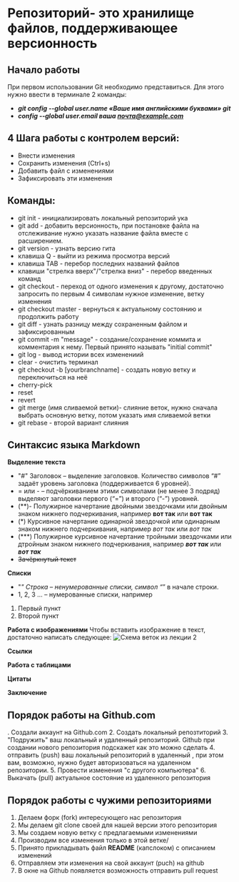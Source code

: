 # Репозиторий- это хранилище файлов, поддерживающее версионность

## Начало работы
При первом использовании Git необходимо представиться. Для 
этого нужно ввести в терминале 2 команды:
* ***git config --global user.name «Ваше имя английскими буквами» git*** 
* ***config --global user.email ваша почта@example.com***
## 4 Шага работы с контролем версий:
* Внести изменения
* Сохранить изменения (Ctrl+s)
* Добавить файл с изменениями
* Зафиксировать эти изменения
## Команды:
* git init - инициализировать локальный репозиторий ука
* git add - добавить версионность, при постановке файла на отслеживание нужно указать название файла вместе с расширением.
* git version - узнать версию гита
* клавиша Q - выйти из режима просмотра версий
* клавиша TAB - перебор последних названий файлов
* клавиши "стрелка вверх"/"стрелка вниз" - перебор введенных команд
* git checkout - переход от одного изменения к другому, достаточно запросить по первым 4 символам нужное изменение, ветку изменения
* git checkout master - вернуться к актуальному состоянию и продолжить работу
* git diff - узнать разницу между сохраненным файлом и зафиксированным
* git commit -m "message" - создание/сохранение коммита и комментария к нему. Первый принято называть "initial commit"
* git log - вывод истории всех изменениий 
* clear - очистить терминал
* git checkout -b [yourbranchname] - создать новую ветку и переключиться на неё
* cherry-pick
* reset
* revert
* git merge (имя сливаемой ветки)- слияние веток, нужно сначала выбрать основную ветку, потом указать имя сливаемой ветки 
* git rebase - второй вариант слияния

## Синтаксис языка Markdown
**Выделение текста**

 * "#" Заголовок – выделение заголовков. Количество символов “#” задаёт уровень заголовка (поддерживается 6 уровней).
* = или - – подчёркиванием этими символами (не менее 3 подряд) выделяют заголовки первого (“=”) и второго (“-”) уровней.
 *  (**)- Полужирное начертание двойными звездочками или  двойным знаком нижнего подчеркивания, например **вот так** или __вот так__
 * (*) Курсивное начертание одинарной звездочкой или  одинарным знаком нижнего подчеркивания, например *вот так* или _вот так_
 * (***) Полужирное курсивное начертание тройными звездочками или  дтройным знаком нижнего подчеркивания, например ***вот так*** или ___вот так___
* ~~Зачёркнутый текст~~

**Списки**
* "*" Строка – ненумерованные списки, символ “*” в начале строки. 
* 1, 2, 3 … – нумерованные списки, например
1. Первый пункт
2. Второй пункт


**Работа с изображениями**
Чтобы вставить изображение в текст, достаточно написать следующее:
![Схема веток из лекции 2](sxema.jpg)

**Ссылки**

**Работа с таблицами**

**Цитаты**

**Заключение**

## Порядок работы на Github.com

. Создали аккаунт на Github.com
2. Создать локальный репозтиторий
3. "Подружить" ваш локальный и удаленный репозиторий. Github при создании нового репозитория подскажет как это можно сделать
4. отправить (push) ваш локальный репозиторий в удаленный , при этом вам, возможно, нужно будет авторизоваться на удаленном репозитории.
5. Провести изменения "с другого компьютера"
6. Выкачать (pull) актуальное состояние из удаленного репозитория

 ## Порядок работы с чужими репозиториями

1. Делаем форк (fork) интересующего нас репозитория
2. Мы делаем git clone своей для нашей версии этого репозитория
3. Мы создаем новую ветку с предлагаемыми изменениями
4. Производим все изменения только в этой ветке/
5. Принято прикладывать файл **README** (капслоком) с описанием изменений
5. Отправляем эти изменения на свой аккаунт (puch) на github
6. В окне на Github появляется возможность отправить pull request